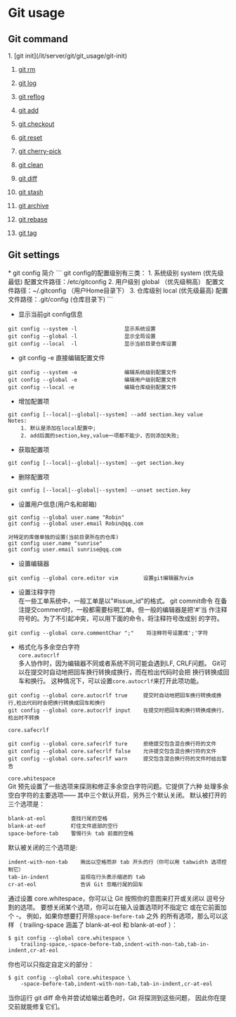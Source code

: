 <h1>Git usage</h1>

<h2>Git command</h2>
1. [git init](/it/server/git/git_usage/git-init)

1. [git rm](/it/server/git/git_usage/git-rm)

2. [git log](/it/server/git/git_usage/git-log)

3. [git reflog](/it/server/git/git_usage/git-reflog)

4. [git add](/it/server/git/git_usage/git-add)

5. [git checkout](/it/server/git/git_usage/git-checkout)

6. [git reset](/it/server/git/git_usage/git-reset)

7. [git cherry-pick](/it/server/git/git_usage/git-cherry-pick) 

8. [git clean](/it/server/git/git_usage/git-clean)

9. [git diff](/it/server/git/git_usage/git-diff)

10. [git stash](/it/server/git/git_usage/git-stash)

11. [git archive](/it/server/git/git_usage/git-archive)

12. [git rebase](/it/server/git/git_usage/git-rebase)

13. [git tag](/it/server/git/git_usage/git-tag)

<h2>Git settings</h2>
* git config 简介
```
git config的配置级别有三类：
1. 系统级别 system (优先级最低)   配置文件路径：/etc/gitconfig
2. 用户级别 global （优先级稍高） 配置文件路径：~/.gitconfig （用户Home目录下）
3. 仓库级别 local  (优先级最高)   配置文件路径：.git/config  (仓库目录下)
```

* 显示当前git config信息
```
git config --system -l               显示系统设置
git config --global -l               显示全局设置
git config --local  -l               显示当前目录仓库设置
```

* git config -e 直接编辑配置文件
```
git config --system -e               编辑系统级别配置文件
git config --global -e               编辑用户级别配置文件
git config --local -e                编辑仓库级别配置文件
```

* 增加配置项
```
git config [--local|--global|--system] --add section.key value
Notes: 
    1. 默认是添加在local配置中;
    2. add后面的section,key,value一项都不能少，否则添加失败;
```

* 获取配置项
```
git config [--local|--global|--system] --get section.key
```

* 删除配置项
```
git config [--local|--global|--system] --unset section.key
```

* 设置用户信息(用户名和邮箱)
```
git config --global user.name "Robin"
git config --global user.email Robin@qq.com

对特定的库做单独的设置(当前目录所在的仓库)
git config user.name "sunrise"
git config user.email sunrise@qq.com
```

* 设置编辑器
```
git config --global core.editor vim        设置git编辑器为vim
```

* 设置注释字符  
  在一些工单系统中，一般工单是以"#issue_id"的格式。 git commit命令
  在备注提交comment时，一般都需要标明工单。但一般的编辑器是把'#'当
  作注释符号的。为了不引起冲突，可以用下面的命令，将注释符号改成别
  的字符。
```
git config --global core.commentChar ";"    将注释符号设置成';'字符
```

* 格式化与多余空白字符  
  `core.autocrlf`  
  多人协作时，因为编辑器不同或者系统不同可能会遇到LF, CRLF问题。
  Git可以在提交时自动地把回车换行转换成换行，而在检出代码时会把
  换行转换成回车和换行。 
  这种情况下，可以设置`core.autocrlf`来打开此项功能。
```
git config --global core.autocrlf true     提交时自动地把回车换行转换成换行,检出代码时会把换行转换成回车和换行
git config --global core.autocrlf input    在提交时把回车和换行转换成换行，检出时不转换
```

  `core.safecrlf`  
```
git config --global core.safecrlf ture     拒绝提交包含混合换行符的文件
git config --global core.safecrlf false    允许提交包含混合换行符的文件
git config --global core.safecrlf warn     提交包含混合换行符的文件时给出警告
```
  

  `core.whitespace`  
  Git 预先设置了一些选项来探测和修正多余空白字符问题。它提供了六种
  处理多余空白字符的主要选项—— 其中三个默认开启，另外三个默认关闭。
  默认被打开的三个选项是：
```
blank-at-eol        查找行尾的空格
blank-at-eof        盯住文件底部的空行
space-before-tab    警惕行头 tab 前面的空格
```
  默认被关闭的三个选项是:
```
indent-with-non-tab    揪出以空格而非 tab 开头的行（你可以用 tabwidth 选项控制它）
tab-in-indent          监视在行头表示缩进的 tab
cr-at-eol              告诉 Git 忽略行尾的回车
```
  通过设置 core.whitespace，你可以让 Git 按照你的意图来打开或关闭以
  逗号分割的选项。 要想关闭某个选项，你可以在输入设置选项时不指定它
  或在它前面加个 -。 例如，如果你想要打开除`space-before-tab` 之外
  的所有选项，那么可以这样 （ trailing-space 涵盖了 blank-at-eol 
  和 blank-at-eof ）：
```
$ git config --global core.whitespace \
    trailing-space,-space-before-tab,indent-with-non-tab,tab-in-indent,cr-at-eol
```
你也可以只指定自定义的部分：
```
$ git config --global core.whitespace \
    -space-before-tab,indent-with-non-tab,tab-in-indent,cr-at-eol
```
  当你运行 git diff 命令并尝试给输出着色时，Git 将探测到这些问题，
  因此你在提交前就能修复它们。




  



